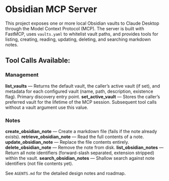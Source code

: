 # Obsidian MCP Server
This project exposes one or more local Obsidian vaults to Claude Desktop through the Model Context Protocol (MCP). The server is built with FastMCP, uses `vaults.yaml` to whitelist vault paths, and provides tools for listing, creating, reading, updating, deleting, and searching markdown notes. 

## Tool Calls Available:
### Management
**list_vaults** — Returns the default vault, the caller’s active vault (if set), and metadata for each configured vault (name, path, description, existence flag). Primary discovery entry point.
**set_active_vault** — Stores the caller’s preferred vault for the lifetime of the MCP session. Subsequent tool calls without a vault argument use this value.

### Notes
**create_obsidian_note** — Create a markdown file (fails if the note already exists).
**retrieve_obsidian_note** — Read the full contents of a note.
**update_obsidian_note** — Replace the file contents entirely.
**delete_obsidian_note** — Remove the note from disk.
**list_obsidian_notes** — Return all note identifiers (forward-slash separated, extension stripped) within the vault.
**search_obsidian_notes** — Shallow search against note identifiers (not file contents yet).

See `AGENTS.md` for the detailed design notes and roadmap.
